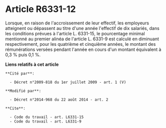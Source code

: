 # Article R6331-12

Lorsque, en raison de l'accroissement de leur effectif, les employeurs atteignent ou dépassent au titre d'une année
l'effectif de dix salariés, dans les conditions prévues à l'article L. 6331-15, le pourcentage minimal mentionné au premier
alinéa de l'article L. 6331-9 est calculé en diminuant respectivement, pour les quatrième et cinquième années, le montant des
rémunérations versées pendant l'année en cours d'un montant équivalent à 0,3 % puis 0,1 %.

**Liens relatifs à cet article**

	**Cité par**:

	  - Décret n°2009-818 du 1er juillet 2009 - art. 1 (V)

	**Modifié par**:

	  - Décret n°2014-968 du 22 août 2014 - art. 2

	**Cite**:

	  - Code du travail - art. L6331-15
	  - Code du travail - art. L6331-9
